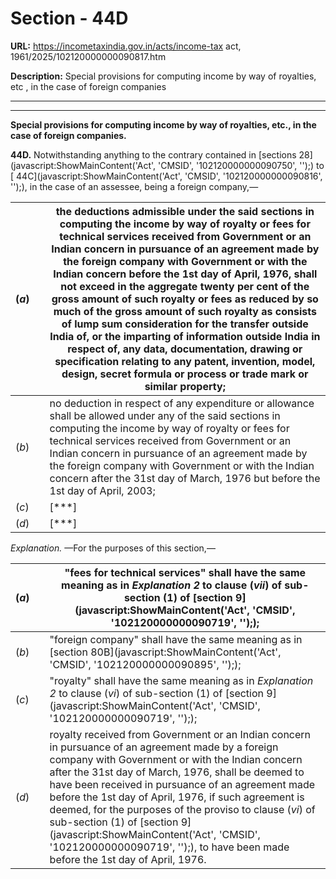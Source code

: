 # Section - 44D

**URL:** https://incometaxindia.gov.in/acts/income-tax act, 1961/2025/102120000000090817.htm

**Description:** Special provisions for computing income by way of royalties, etc , in the case of foreign companies

---

****  
  
**Special provisions for computing income by way of royalties, etc., in the case of foreign companies.**

**44D.** Notwithstanding anything to the contrary contained in [sections 28](javascript:ShowMainContent\('Act', 'CMSID', '102120000000090750', ''\);) to [ 44C](javascript:ShowMainContent\('Act', 'CMSID', '102120000000090816', ''\);), in the case of an assessee, being a foreign company,—

(_a_)|  |  the deductions admissible under the said sections in computing the income by way of royalty or fees for technical services received from Government or an Indian concern in pursuance of an agreement made by the foreign company with Government or with the Indian concern before the 1st day of April, 1976, shall not exceed in the aggregate twenty per cent of the gross amount of such royalty or fees as reduced by so much of the gross amount of such royalty as consists of lump sum consideration for the transfer outside India of, or the imparting of information outside India in respect of, any data, documentation, drawing or specification relating to any patent, invention, model, design, secret formula or process or trade mark or similar property;  
---|---|---  
(_b_)|  |  no deduction in respect of any expenditure or allowance shall be allowed under any of the said sections in computing the income by way of royalty or fees for technical services received from Government or an Indian concern in pursuance of an agreement made by the foreign company with Government or with the Indian concern after the 31st day of March, 1976 but before the 1st day of April, 2003;  
(_c_)|  |  [***]  
(_d_)|  |  [***]  
  
_Explanation._ —For the purposes of this section,—

(_a_)|  |  "fees for technical services" shall have the same meaning as in _Explanation 2_ to clause (_vii_) of sub-section (1) of [section 9](javascript:ShowMainContent\('Act', 'CMSID', '102120000000090719', ''\););  
---|---|---  
(_b_)|  |  "foreign company" shall have the same meaning as in [section 80B](javascript:ShowMainContent\('Act', 'CMSID', '102120000000090895', ''\););  
(_c_)|  |  "royalty" shall have the same meaning as in _Explanation 2_ to clause (_vi_) of sub-section (1) of [section 9](javascript:ShowMainContent\('Act', 'CMSID', '102120000000090719', ''\););  
(_d_)|  |  royalty received from Government or an Indian concern in pursuance of an agreement made by a foreign company with Government or with the Indian concern after the 31st day of March, 1976, shall be deemed to have been received in pursuance of an agreement made before the 1st day of April, 1976, if such agreement is deemed, for the purposes of the proviso to clause (_vi_) of sub-section (1) of [section 9](javascript:ShowMainContent\('Act', 'CMSID', '102120000000090719', ''\);), to have been made before the 1st day of April, 1976.